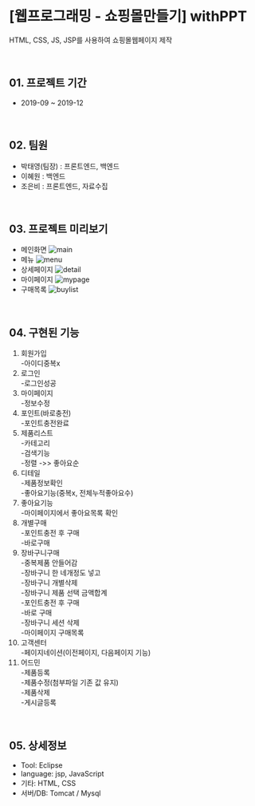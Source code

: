 # [웹프로그래밍 - 쇼핑몰만들기] withPPT   


HTML, CSS, JS, JSP를 사용하여 쇼핑몰웹페이지 제작

<br>


## 01. 프로젝트 기간
   + 2019-09 ~ 2019-12

<br>


## 02. 팀원
  + 박태영(팀장) : 프론트엔드, 백엔드
  + 이혜원 : 백엔드
  + 조은비 : 프론트엔드, 자료수집

<br>


## 03. 프로젝트 미리보기
+ 메인화면
![main](https://user-images.githubusercontent.com/48792230/77659955-10866780-6fbc-11ea-8846-feeabba87c5a.png)
+ 메뉴
![menu](https://user-images.githubusercontent.com/48792230/77659956-11b79480-6fbc-11ea-84eb-21d343813d06.png)
+ 상세페이지
![detail](https://user-images.githubusercontent.com/48792230/77659948-0cf2e080-6fbc-11ea-898f-df294981967e.png)
+ 마이페이지
![mypage](https://user-images.githubusercontent.com/48792230/77659953-0fedd100-6fbc-11ea-91b6-3678129e0392.png)
+ 구매목록
![buylist](https://user-images.githubusercontent.com/48792230/77659951-0f553a80-6fbc-11ea-8c91-43924fe1e38f.png)
<br>


## 04. 구현된 기능
1. 회원가입
<br>-아이디중복x
2. 로그인
<br>-로그인성공
3. 마이페이지
<br>-정보수정
4. 포인트(바로충전)
<br>-포인트충전완료
5. 제품리스트
<br>-카테고리
<br>-검색기능
<br>-정렬 ->> 좋아요순
6. 디테일
<br>-제품정보확인
<br>-좋아요기능(중복x, 전체누적좋아요수)
7. 좋아요기능
<br>-마이페이지에서 좋아요목록 확인
8. 개별구매
<br>-포인트충전 후 구매
<br>-바로구매
9. 장바구니구매
  <br>-중복제품 안들어감
  <br>-장바구니 한 네개정도 넣고
  <br>-장바구니 개별삭제
  <br>-장바구니 제품 선택 금액합계
  <br>-포인트충전 후 구매
  <br>-바로 구매
  <br>-장바구니 세션 삭제
  <br>-마이페이지 구매목록
10. 고객센터
<br>-페이지네이션(이전페이지, 다음페이지 기능)
11. 어드민
<br>-제품등록
<br>-제품수정(첨부파일 기존 값 유지)
<br>-제품삭제
<br>-게시글등록

<br>


## 05. 상세정보
+ Tool: Eclipse
+ language: jsp, JavaScript
+ 기타: HTML, CSS
+ 서버/DB: Tomcat / Mysql

